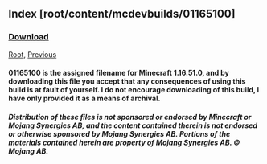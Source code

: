 
## Index [root/content/mcdevbuilds/01165100]
### [Download](https://github.com/Kee7702/Kee7702.github.io/releases/download/resbin/mcwin10devbuild01165100.zip)
[Root](/), [Previous](.././mcdevbuilds)
#### 01165100 is the assigned filename for Minecraft 1.16.51.0, and by downloading this file you accept that any consequences of using this build is at fault of yourself. I do not encourage downloading of this build, I have only provided it as a means of archival.
##### Distribution of these files is not sponsored or endorsed by Minecraft or Mojang Synergies AB, and the content contained therein is not endorsed or otherwise sponsored by Mojang Synergies AB. Portions of the materials contained herein are property of Mojang Synergies AB. © Mojang AB.
